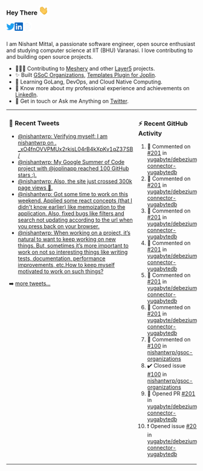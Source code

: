 ### Hey There <img src="./assets/wave.gif" width="25px">
<a href="http://urls.nishantwrp.com/github-to-twitter" target="_blank">
  <img align="left" alt="Nishant's Twitter" width="22px" src="./assets/twitter.svg" />
</a>
<a href="http://urls.nishantwrp.com/github-to-linkedin" target="_blank">
  <img align="left" alt="Nishant's LinkedIn" width="22px" src="./assets/linkedin.svg" />
</a>
<a href="http://urls.nishantwrp.com/github-to-site" target="_blank">
  <img align="left" alt="Nishant's Site" width="22px" src="./assets/globe.svg" />
</a>
<br /><br />

I am Nishant Mittal, a passionate software engineer, open source enthusiast and studying computer science at IIT (BHU) Varanasi. I love contributing to and building open source projects.

- 👨🏽‍💻 Contributing to [Meshery](https://meshery.io/) and other [Layer5](https://layer5.io/) projects.
- ✨ Built [GSoC Organizations](https://www.gsocorganizations.dev/), [Templates Plugin for Joplin](https://github.com/joplin/plugin-templates).
- 🌱 Learning GoLang, DevOps, and Cloud Native Computing.
- 🚀 Know more about my professional experience and achievements on [LinkedIn](http://urls.nishantwrp.com/github-to-linkedin).
- 💬 Get in touch or Ask me Anything on [Twitter](http://urls.nishantwrp.com/github-to-twitter).

<table><tr>
<td valign="top" width="50%">

### 📱 Recent Tweets
<!-- TWITTER:START -->
- [@nishantwrp: Verifying myself: I am nishantwrp on . _xO4fnOVVPMUx2rkisL04rB4kXpKv1qZ37SB /](https://rss.app/articles/cb4e791f6f6d729c074351566bd3a7c508111d6e1136a1e9c3ec930d979628d4f61eb1492ac7df6ef2a76a79de1c089063d268e1c71a7c1189)
- [@nishantwrp: My Google Summer of Code project with @joplinapp reached 100 GitHub stars :&rpar;.](https://rss.app/articles/cb4e791f6f6d729c074351566bd3a7c508111d6e1136a1e9c3ec930d979628d4f61eb1492ac7df6ef3aa6b7bd6120a9662dd69e3c4147d1c83)
- [@nishantwrp: Also, the site just crossed 300k page views 🎉.](https://rss.app/articles/cb4e791f6f6d729c074351566bd3a7c508111d6e1136a1e9c3ec930d979628d4f61eb1492ac7df6ef3a56275dd160e9360d661e8c51772108a)
- [@nishantwrp: Got some time to work on  this weekend. Applied some react concepts &lpar;that I didn&#39;t know earlier&rpar; like memoization to the application. Also, fixed bugs like filters and search not updating according to the url when you press back on your browser.](https://rss.app/articles/cb4e791f6f6d729c074351566bd3a7c508111d6e1136a1e9c3ec930d979628d4f61eb1492ac7df6ef3a56275dd150b9762d36ce8c2127d1483)
- [@nishantwrp: When working on a project, it’s natural to want to keep working on new things. But, sometimes it’s more important to work on not so interesting things like writing tests, documentation, performance improvements, etc.How to keep myself motivated to work on such things?](https://rss.app/articles/cb4e791f6f6d729c074351566bd3a7c508111d6e1136a1e9c3ec930d979628d4f61eb1492ac7df6ef3a56978dc1c079561dc6ae4ca147c1189)
<!-- TWITTER:END -->
➡️ [more tweets...](http://urls.nishantwrp.com/github-to-twitter)

</td>
<td valign="top" width="50%">

### ⚡ Recent GitHub Activity
<!--RECENT_ACTIVITY:start-->
1. 💬 Commented on [#201](https://github.com/yugabyte/debezium-connector-yugabytedb/pull/201#discussion_r1155380165) in [yugabyte/debezium-connector-yugabytedb](https://github.com/yugabyte/debezium-connector-yugabytedb)<br>
2. 💬 Commented on [#201](https://github.com/yugabyte/debezium-connector-yugabytedb/pull/201#discussion_r1155379986) in [yugabyte/debezium-connector-yugabytedb](https://github.com/yugabyte/debezium-connector-yugabytedb)<br>
3. 💬 Commented on [#201](https://github.com/yugabyte/debezium-connector-yugabytedb/pull/201#discussion_r1155379863) in [yugabyte/debezium-connector-yugabytedb](https://github.com/yugabyte/debezium-connector-yugabytedb)<br>
4. 💬 Commented on [#201](https://github.com/yugabyte/debezium-connector-yugabytedb/pull/201#discussion_r1155379850) in [yugabyte/debezium-connector-yugabytedb](https://github.com/yugabyte/debezium-connector-yugabytedb)<br>
5. 💬 Commented on [#201](https://github.com/yugabyte/debezium-connector-yugabytedb/pull/201#discussion_r1155379840) in [yugabyte/debezium-connector-yugabytedb](https://github.com/yugabyte/debezium-connector-yugabytedb)<br>
6. 💬 Commented on [#201](https://github.com/yugabyte/debezium-connector-yugabytedb/pull/201#discussion_r1155379827) in [yugabyte/debezium-connector-yugabytedb](https://github.com/yugabyte/debezium-connector-yugabytedb)<br>
7. 💬 Commented on [#100](https://github.com/nishantwrp/gsoc-organizations/issues/100#issuecomment-1492897094) in [nishantwrp/gsoc-organizations](https://github.com/nishantwrp/gsoc-organizations)<br>
8. ✔️ Closed issue [#100](https://github.com/nishantwrp/gsoc-organizations/issues/100) in [nishantwrp/gsoc-organizations](https://github.com/nishantwrp/gsoc-organizations)<br>
9. 💪 Opened PR [#201](https://github.com/yugabyte/debezium-connector-yugabytedb/pull/201) in [yugabyte/debezium-connector-yugabytedb](https://github.com/yugabyte/debezium-connector-yugabytedb)<br>
10. ❗️ Opened issue [#200](https://github.com/yugabyte/debezium-connector-yugabytedb/issues/200) in [yugabyte/debezium-connector-yugabytedb](https://github.com/yugabyte/debezium-connector-yugabytedb)<br>
<!--RECENT_ACTIVITY:end-->

</td>
</tr></table>
